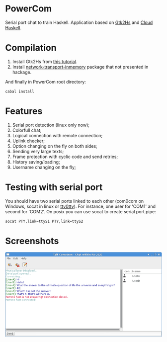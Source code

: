 PowerCom
========

Serial port chat to train Haskell. Application based on [Gtk2Hs](http://projects.haskell.org/gtk2hs/) 
and [Cloud Haskell](haskell-distributed.github.io).

Compilation
===========

1. Install Gtk2Hs from [this tutorial](http://www.haskell.org/haskellwiki/Gtk2Hs/Installation).
2. Install [network-transport-inmemory](https://github.com/haskell-distributed/network-transport-inmemory) package 
that not presented in hackage.

And finally in PowerCom root directory:
```
cabal install
```

Features
========

1. Serial port detection (linux only now);
2. Colorfull chat;
3. Logical connection with remote connection;
4. Uplink checker;
5. Option changing on the fly on both sides;
6. Sending very large texts;
7. Frame protection with cyclic code and send retries;
8. History saving/loading;
9. Username changing on the fly;

Testing with serial port
========================

You should have two serial ports linked to each other (com0com on Windows, socat in linux or [tty0tty](https://github.com/freemed/tty0tty)). For instance, one user for 'COM1' and second for 'COM2'. On posix you can use socat to create serial port pipe:
```
socat PTY,link=ttyS1 PTY,link=ttyS2
```

Screenshots
===========

![Interface](PowerComScreen1.png)
